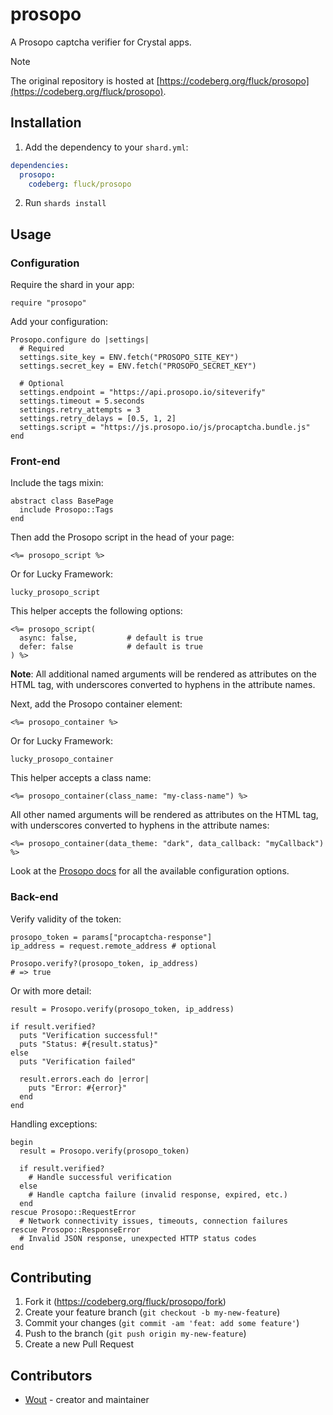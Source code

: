 # prosopo

A Prosopo captcha verifier for Crystal apps.

> [!NOTE]
> The original repository is hosted at [https://codeberg.org/fluck/prosopo](https://codeberg.org/fluck/prosopo).

## Installation

1. Add the dependency to your `shard.yml`:

  ```yaml
  dependencies:
    prosopo:
      codeberg: fluck/prosopo
  ```

2. Run `shards install`

## Usage

### Configuration

Require the shard in your app:

```crystal
require "prosopo"
```

Add your configuration:

```crystal
Prosopo.configure do |settings|
  # Required
  settings.site_key = ENV.fetch("PROSOPO_SITE_KEY")
  settings.secret_key = ENV.fetch("PROSOPO_SECRET_KEY")

  # Optional
  settings.endpoint = "https://api.prosopo.io/siteverify" 
  settings.timeout = 5.seconds
  settings.retry_attempts = 3
  settings.retry_delays = [0.5, 1, 2]
  settings.script = "https://js.prosopo.io/js/procaptcha.bundle.js"
end
```

### Front-end

Include the tags mixin:

```crystal
abstract class BasePage
  include Prosopo::Tags
end
```

Then add the Prosopo script in the head of your page:

```erb
<%= prosopo_script %>
```

Or for Lucky Framework:

```crystal
lucky_prosopo_script
```

This helper accepts the following options:

```erb
<%= prosopo_script(
  async: false,           # default is true
  defer: false            # default is true
) %>
```

**Note**: All additional named arguments will be rendered as attributes on the
HTML tag, with underscores converted to hyphens in the attribute names.

Next, add the Prosopo container element:

```erb
<%= prosopo_container %>
```

Or for Lucky Framework:

```crystal
lucky_prosopo_container
```

This helper accepts a class name:

```erb
<%= prosopo_container(class_name: "my-class-name") %>
```

All other named arguments will be rendered as attributes on the HTML tag, with
underscores converted to hyphens in the attribute names:

```erb
<%= prosopo_container(data_theme: "dark", data_callback: "myCallback") %>
```

Look at the [Prosopo
docs](https://docs.prosopo.io/en/basics/client-side-rendering/#data-attributes)
for all the available configuration options.

### Back-end

Verify validity of the token:

```crystal
prosopo_token = params["procaptcha-response"]
ip_address = request.remote_address # optional

Prosopo.verify?(prosopo_token, ip_address)
# => true
```

Or with more detail:

```crystal
result = Prosopo.verify(prosopo_token, ip_address)

if result.verified?
  puts "Verification successful!"
  puts "Status: #{result.status}"
else
  puts "Verification failed"
  
  result.errors.each do |error|
    puts "Error: #{error}"
  end
end
```

Handling exceptions:

```crystal
begin
  result = Prosopo.verify(prosopo_token)
  
  if result.verified?
    # Handle successful verification
  else
    # Handle captcha failure (invalid response, expired, etc.)
  end
rescue Prosopo::RequestError
  # Network connectivity issues, timeouts, connection failures
rescue Prosopo::ResponseError
  # Invalid JSON response, unexpected HTTP status codes
end
```

## Contributing

1. Fork it (<https://codeberg.org/fluck/prosopo/fork>)
2. Create your feature branch (`git checkout -b my-new-feature`)
3. Commit your changes (`git commit -am 'feat: add some feature'`)
4. Push to the branch (`git push origin my-new-feature`)
5. Create a new Pull Request

## Contributors

- [Wout](https://wout.codes) - creator and maintainer
